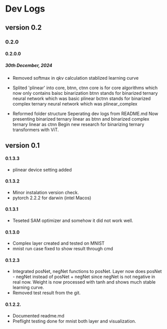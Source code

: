 # Dev Logs
## version 0.2
### 0.2.0
#### 0.2.0.0 
##### 30th December, 2024
- Removed softmax in qkv calculation
    stablized learning curve

- Splited 'plinear' into core, btnn, ctnn
    core is for core algorithms which now only contains baisc binarization
    btnn stands for binarized ternary neural network which was basic plinear
    bctnn stands for binarized complex ternary neural network which was plinear_complex

- Reformed folder structure
    Seperating dev logs from README.md
    Now presenting binarized ternary linear as btnn and binarized complex ternary linear as ctnn
    Begin new research for binarizing ternary transformers with ViT.

## version 0.1
#### 0.1.3.3
- plinear device setting added

#### 0.1.3.2
- Minor instalation version check.
- pytorch 2.2.2 for darwin (intel Macos)

#### 0.1.3.1
- Teseted SAM optimizer and somehow it did not work well.

#### 0.1.3.0
- Complex layer created and tested on MNIST
- mnist run case fixed to show result through cmd

#### 0.1.2.3
- Integrated posNet, negNet functions to posNet.
    Layer now does posNet - negNet instead of posNet + negNet since negNet is not negative in real now.
    Weight is now processed with tanh and shows much stable learning curve.
- Removed test result from the git.

#### 0.1.2.2.
- Documented readme.md
- Preflight testing done for mnist both layer and visualization.